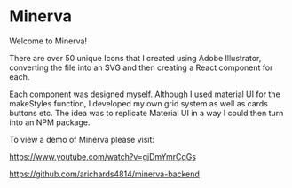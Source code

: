 # Minerva

Welcome to Minerva!

There are over 50 unique Icons that I created using Adobe Illustrator, converting the file into an SVG and then creating a React component for each.

Each component was designed myself. Although I used material UI for the makeStyles function, I developed my own grid system as well as cards buttons etc. The idea was to replicate Material UI in a way I could then turn into an NPM package.

To view a demo of Minerva please visit:

https://www.youtube.com/watch?v=gjDmYmrCqGs


<!-- You will also need to clone and run the Rails backend: -->

https://github.com/arichards4814/minerva-backend

